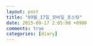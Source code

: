 ```yaml
---
layout: post
title: "09월_17일_모바일_포스팅"
date: 2015-09-17 2:05:00 +0900
comments: true 
categories: [diary] 
---
```

